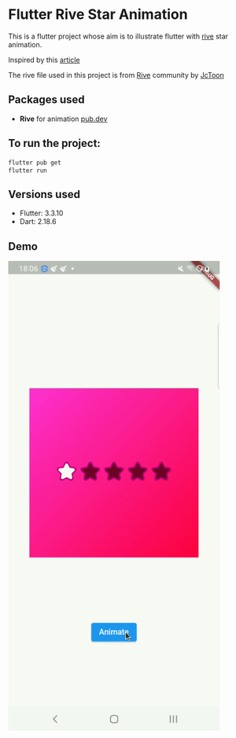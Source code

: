 # Flutter Rive Star Animation

This is a flutter project whose aim is to illustrate flutter with 
[rive](https://rive.app/) star animation. 

Inspired by this [article](https://medium.com/flutter-community/rive-and-flutter-a-match-made-in-animation-heaven-episode-1-3d8a6535bda9)

The rive file used in this project is from [Rive](https://rive.app/community/3472-7900-rating-animation/) community by [JcToon](https://rive.app/@JcToon/)

## Packages used
- **Rive** for animation [pub.dev](https://pub.dev/packages/rive)

## To run the project:
```
flutter pub get
flutter run
```

## Versions used
- Flutter: 3.3.10
- Dart: 2.18.6


## Demo
![Recorded demo](https://github.com/Brian1011/flutter_rive_rating_animation/blob/main/assets/stars_animation.gif)